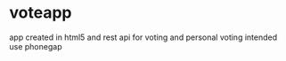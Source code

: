 voteapp
=======

app created in html5 and rest api for voting and personal voting intended use phonegap
